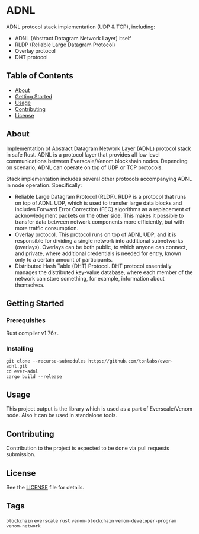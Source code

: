 # ADNL

ADNL protocol stack implementation (UDP & TCP), including:
- ADNL (Abstract Datagram Network Layer) itself
- RLDP (Reliable Large Datagram Protocol)
- Overlay protocol
- DHT protocol

## Table of Contents

- [About](#about)
- [Getting Started](#getting-started)
- [Usage](#usage)
- [Contributing](#contributing)
- [License](#license)

## About

Implementation of Abstract Datagram Network Layer (ADNL) protocol stack in safe Rust. ADNL is a protocol layer that provides all low level communications between Everscale/Venom blockshain nodes. Depending on scenario, ADNL can operate on top of UDP or TCP protocols. 

Stack implementation includes several other protocols accompanying ADNL in node operation. Specifically:
- Reliable Large Datagram Protocol (RLDP). RLDP is a protocol that runs on top of ADNL UDP, which is used to transfer large data blocks and includes Forward Error Correction (FEC) algorithms as a replacement of acknowledgment packets on the other side. This makes it possible to transfer data between network components more efficiently, but with more traffic consumption.
- Overlay protocol. This protocol runs on top of ADNL UDP, and it is responsible for dividing a single network into additional subnetworks (overlays). Overlays can be both public, to which anyone can connect, and private, where additional credentials is needed for entry, known only to a certain amount of participants.
- Distributed Hash Table (DHT) Protocol. DHT protocol essentially manages the distributed key-value database, where each member of the network can store something, for example, information about themselves.

## Getting Started

### Prerequisites

Rust complier v1.76+.

### Installing

```
git clone --recurse-submodules https://github.com/tonlabs/ever-adnl.git
cd ever-adnl
cargo build --release
```

## Usage

This project output is the library which is used as a part of Everscale/Venom node. Also it can be used in standalone tools.

## Contributing

Contribution to the project is expected to be done via pull requests submission.

## License

See the [LICENSE](LICENSE) file for details.

## Tags

`blockchain` `everscale` `rust` `venom-blockchain` `venom-developer-program` `venom-network` 
